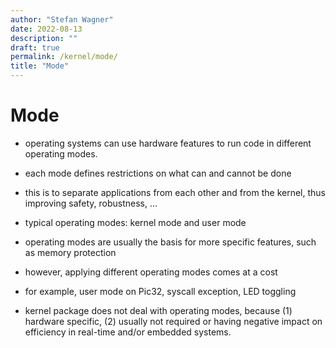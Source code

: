 ```yaml
---
author: "Stefan Wagner"
date: 2022-08-13
description: ""
draft: true
permalink: /kernel/mode/
title: "Mode"
---
```


# Mode

- operating systems can use hardware features to run code in different operating modes.
- each mode defines restrictions on what can and cannot be done
- this is to separate applications from each other and from the kernel, thus improving safety, robustness, ...
- typical operating modes: kernel mode and user mode
- operating modes are usually the basis for more specific features, such as memory protection

- however, applying different operating modes comes at a cost
- for example, user mode on Pic32, syscall exception, LED toggling 

- kernel package does not deal with operating modes, because (1) hardware specific, (2) usually not required or having negative impact on efficiency in real-time and/or embedded systems.

